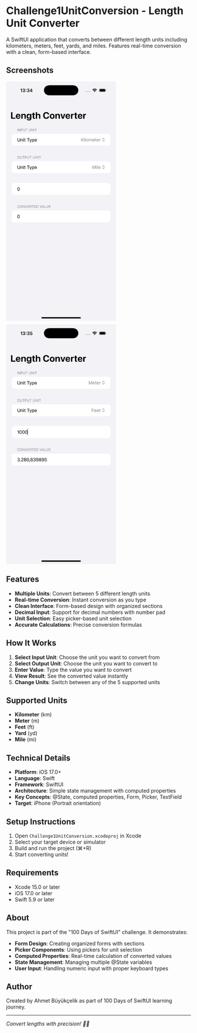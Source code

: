 # Challenge1UnitConversion - Length Unit Converter

A SwiftUI application that converts between different length units including kilometers, meters, feet, yards, and miles. Features real-time conversion with a clean, form-based interface.

## Screenshots

<div style="display: flex; gap: 10px; flex-wrap: wrap;">
    <img src="./Screenshot1.png" width="300" alt="Unit Converter Interface">
    <img src="./Screenshot2.png" width="300" alt="Conversion Results">
</div>

## Features

- **Multiple Units**: Convert between 5 different length units
- **Real-time Conversion**: Instant conversion as you type
- **Clean Interface**: Form-based design with organized sections
- **Decimal Input**: Support for decimal numbers with number pad
- **Unit Selection**: Easy picker-based unit selection
- **Accurate Calculations**: Precise conversion formulas

## How It Works

1. **Select Input Unit**: Choose the unit you want to convert from
2. **Select Output Unit**: Choose the unit you want to convert to
3. **Enter Value**: Type the value you want to convert
4. **View Result**: See the converted value instantly
5. **Change Units**: Switch between any of the 5 supported units

## Supported Units

- **Kilometer** (km)
- **Meter** (m)
- **Feet** (ft)
- **Yard** (yd)
- **Mile** (mi)

## Technical Details

- **Platform**: iOS 17.0+
- **Language**: Swift
- **Framework**: SwiftUI
- **Architecture**: Simple state management with computed properties
- **Key Concepts**: @State, computed properties, Form, Picker, TextField
- **Target**: iPhone (Portrait orientation)

## Setup Instructions

1. Open `Challenge1UnitConversion.xcodeproj` in Xcode
2. Select your target device or simulator
3. Build and run the project (⌘+R)
4. Start converting units!

## Requirements

- Xcode 15.0 or later
- iOS 17.0 or later
- Swift 5.9 or later

## About

This project is part of the "100 Days of SwiftUI" challenge. It demonstrates:

- **Form Design**: Creating organized forms with sections
- **Picker Components**: Using pickers for unit selection
- **Computed Properties**: Real-time calculation of converted values
- **State Management**: Managing multiple @State variables
- **User Input**: Handling numeric input with proper keyboard types

## Author

Created by Ahmet Büyükçelik as part of 100 Days of SwiftUI learning journey.

---

*Convert lengths with precision! 📏🔄*
